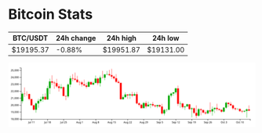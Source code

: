 # Bitcoin Stats

BTC/USDT|24h change|24h high|24h low|
|---|---|---|---|
|$19195.37|-0.88%|$19951.87|$19131.00|

<img src="./chart.svg">
